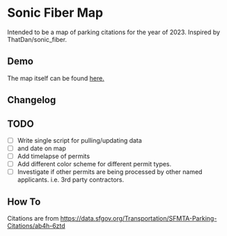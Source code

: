 # Sonic Fiber Map
Intended to be a map of parking citations for the year of 2023. Inspired by ThatDan/sonic_fiber.

## Demo
The map itself can be found [here.](https://gratefulbread.github.io/sf-parkingcitations/)


## Changelog


## TODO
- [ ] Write single script for pulling/updating data
- [ ] and date on map
- [ ] Add timelapse of permits
- [ ] Add different color scheme for different permit types.
- [ ] Investigate if other permits are being processed by other named applicants. i.e. 3rd party contractors.

## How To
Citations are from https://data.sfgov.org/Transportation/SFMTA-Parking-Citations/ab4h-6ztd
